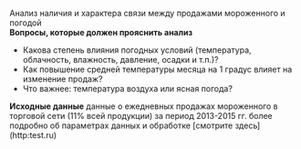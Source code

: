 Анализ наличия и характера связи между продажами мороженного и погодой  
**Вопросы, которые должен прояснить анализ**
* Какова степень влияния погодных условий (температура, облачность, влажность, давление, осадки и т.п.)? 
* Как повышение средней температуры месяца на 1 градус влияет на изменение продаж? 
* Что важнее: температура  воздуха или ясная погода?

**Исходные данные**
данные о ежедневных продажах мороженного в торговой сети (11% всей продукции) за период 2013-2015 гг.
более подробно об параметрах данных и обработке [смотрите здесь] (http:test.ru)
